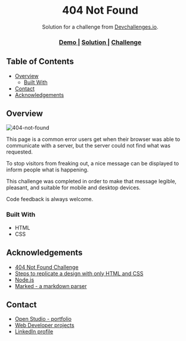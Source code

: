 <!-- Please update value in the {}  -->

<h1 align="center">404 Not Found</h1>

<div align="center">
   Solution for a challenge from  <a href="http://devchallenges.io" target="_blank">Devchallenges.io</a>.
</div>

<div align="center">
  <h3>
    <a href="https://404-not-found-mg.netlify.app/">
      Demo
    </a>
    <span> | </span>
    <a href="https://404-not-found-mg.netlify.app/">
      Solution
    </a>
    <span> | </span>
    <a href="https://devchallenges.io/challenges/wBunSb7FPrIepJZAg0sY">
      Challenge
    </a>
  </h3>
</div>

<!-- TABLE OF CONTENTS -->

## Table of Contents

- [Overview](#overview)
  - [Built With](#built-with)
- [Contact](#contact)
- [Acknowledgements](#acknowledgements)

<!-- OVERVIEW -->

## Overview

![404-not-found](https://user-images.githubusercontent.com/64441365/112390061-57846700-8cbb-11eb-81c3-5e740f409ca2.png)

This page is a common error users get when their browser was able to communicate with a server, but the server could not find what was requested.

To stop visitors from freaking out, a nice message can be displayed to inform people what is happening.

This challenge was completed in order to make that message legible, pleasant, and suitable for mobile and desktop devices.

Code feedback is always welcome.

### Built With

<!-- This section should list any major frameworks that you built your project using. Here are a few examples.-->

- HTML
- CSS

## Acknowledgements

<!-- This section should list any articles or add-ons/plugins that helps you to complete the project. This is optional but it will help you in the future. For exmpale -->

- [404 Not Found Challenge](https://devchallenges.io/challenges/wBunSb7FPrIepJZAg0sY)
- [Steps to replicate a design with only HTML and CSS](https://devchallenges-blogs.web.app/how-to-replicate-design/)
- [Node.js](https://nodejs.org/)
- [Marked - a markdown parser](https://github.com/chjj/marked)

## Contact

- [Open Studio - portfolio](https://mgalan-portfolio.netlify.app/)
- [Web Developer projects](https://github.com/MarianaGT)
- [LinkedIn profile](https://linkedin.com/in/mariana-gt)

